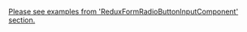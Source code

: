 [Please see examples from 'ReduxFormRadioButtonInputComponent' section.](#reduxformradiobuttoninputcomponent)